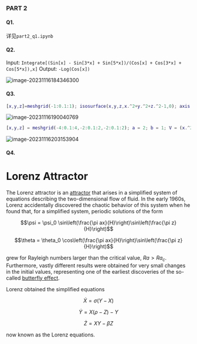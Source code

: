 ### PART 2

#### Q1.

详见`part2_q1.ipynb`



#### Q2.

Input:
`Integrate[(Sin[x] - Sin[3*x] + Sin[5*x])/(Cos[x] + Cos[3*x] + Cos[5*x]),x]`
Output:
`-Log(Cos[x])`

![image-20231116184346300](C:\Users\HP\AppData\Roaming\Typora\typora-user-images\image-20231116184346300.png)



#### Q3.

```matlab
[x,y,z]=meshgrid(-1:0.1:1); isosurface(x,y,z,x.^2+y.^2+z.^2-1,0); axis equal; colormap summer
```

![image-20231116190040769](C:\Users\HP\AppData\Roaming\Typora\typora-user-images\image-20231116190040769.png)

```matlab
[x,y,z] = meshgrid(-4:0.1:4,-2:0.1:2,-2:0.1:2); a = 2; b = 1; V = (x.^2/a^2 + y.^2/b^2 + z.^2/b^2); isosurface(x,y,z,V,1); axis equal; colormap([1 0 0])
```

![image-20231116203153904](C:\Users\HP\AppData\Roaming\Typora\typora-user-images\image-20231116203153904.png)



#### Q4.

# Lorenz Attractor

The Lorenz attractor is an [attractor](https://mathworld.wolfram.com/Attractor.html) that arises in a simplified system of equations describing the two-dimensional flow of fluid. In the early 1960s, Lorenz accidentally discovered the chaotic behavior of this system when he found that, for a simplified system, periodic solutions of the form

$$\psi = \psi_0 \sin\left(\frac{\pi ax}{H}\right)\sin\left(\frac{\pi z}{H}\right)$$

$$\theta = \theta_0 \cos\left(\frac{\pi ax}{H}\right)\sin\left(\frac{\pi z}{H}\right)$$

grew for Rayleigh numbers larger than the critical value, $Ra>Ra_c$. Furthermore, vastly different results were obtained for very small changes in the initial values, representing one of the earliest discoveries of the so-called [butterfly effect](https://mathworld.wolfram.com/ButterflyEffect.html).

Lorenz obtained the simplified equations

$$\dot{X} = \sigma(Y-X)$$

$$\dot{Y} = X(\rho-Z)-Y$$

$$\dot{Z} = XY-\beta Z$$

now known as the Lorenz equations.

